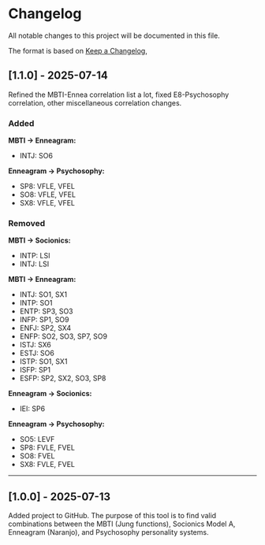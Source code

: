 # Changelog

All notable changes to this project will be documented in this file.

The format is based on [Keep a Changelog](https://keepachangelog.com/en/1.1.0/),

## [1.1.0] - 2025-07-14

Refined the MBTI-Ennea correlation list a lot, fixed E8-Psychosophy correlation, other miscellaneous correlation changes.

### Added

**MBTI -> Enneagram:**

- INTJ: SO6

**Enneagram -> Psychosophy:**

- SP8: VFLE, VFEL
- SO8: VFLE, VFEL
- SX8: VFLE, VFEL

### Removed

**MBTI -> Socionics:**

- INTP: LSI
- INTJ: LSI

**MBTI -> Enneagram:**

- INTJ: SO1, SX1
- INTP: SO1
- ENTP: SP3, SO3
- INFP: SP1, SO9
- ENFJ: SP2, SX4
- ENFP: SO2, SO3, SP7, SO9
- ISTJ: SX6
- ESTJ: SO6
- ISTP: SO1, SX1
- ISFP: SP1
- ESFP: SP2, SX2, SO3, SP8

**Enneagram -> Socionics:**

- IEI: SP6

**Enneagram -> Psychosophy:**

- SO5: LEVF
- SP8: FVLE, FVEL
- SO8: FVEL
- SX8: FVLE, FVEL

---

## [1.0.0] - 2025-07-13

Added project to GitHub. The purpose of this tool is to find valid combinations between the MBTI (Jung functions), Socionics Model A, Enneagram (Naranjo), and Psychosophy personality systems.